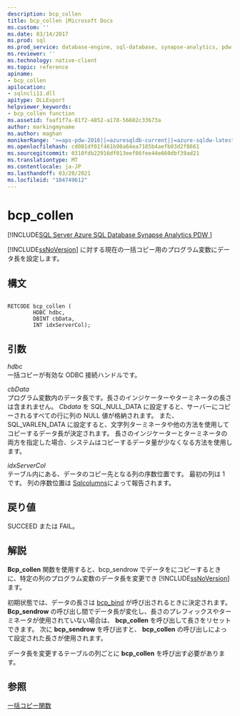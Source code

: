 ```yaml
---
description: bcp_collen
title: bcp_collen |Microsoft Docs
ms.custom: ''
ms.date: 03/14/2017
ms.prod: sql
ms.prod_service: database-engine, sql-database, synapse-analytics, pdw
ms.reviewer: ''
ms.technology: native-client
ms.topic: reference
apiname:
- bcp_collen
apilocation:
- sqlncli11.dll
apitype: DLLExport
helpviewer_keywords:
- bcp_collen function
ms.assetid: faaf1f7a-81f2-4852-a178-56602c33673a
author: markingmyname
ms.author: maghan
monikerRange: '>=aps-pdw-2016||=azuresqldb-current||=azure-sqldw-latest||>=sql-server-2016||>=sql-server-linux-2017||=azuresqldb-mi-current'
ms.openlocfilehash: cd081df01f461b98a64ea7185b4aefb03d2f8661
ms.sourcegitcommit: 0310fdb22916df013eef86fee44e660dbf39ad21
ms.translationtype: MT
ms.contentlocale: ja-JP
ms.lasthandoff: 03/20/2021
ms.locfileid: "104749612"
---
```

# <a name="bcp_collen"></a>bcp_collen
[!INCLUDE[SQL Server Azure SQL Database Synapse Analytics PDW ](../../includes/applies-to-version/sql-asdb-asdbmi-asa-pdw.md)]

  [!INCLUDE[ssNoVersion](../../includes/ssnoversion-md.md)] に対する現在の一括コピー用のプログラム変数にデータ長を設定します。  
  
## <a name="syntax"></a>構文  
  
```  
  
RETCODE bcp_collen (  
        HDBC hdbc,  
        DBINT cbData,  
        INT idxServerCol);  
```  
  
## <a name="arguments"></a>引数  
 *hdbc*  
 一括コピーが有効な ODBC 接続ハンドルです。  
  
 *cbData*  
 プログラム変数内のデータ長です。長さのインジケーターやターミネータの長さは含まれません。 *Cbdata* を SQL_NULL_DATA に設定すると、サーバーにコピーされるすべての行に列の NULL 値が格納されます。 また、SQL_VARLEN_DATA に設定すると、文字列ターミネータや他の方法を使用してコピーするデータ長が決定されます。 長さのインジケーターとターミネータの両方を指定した場合、システムはコピーするデータ量が少なくなる方法を使用します。  
  
 *idxServerCol*  
 テーブル内にある、データのコピー先となる列の序数位置です。 最初の列は 1 です。 列の序数位置は [Sqlcolumns](../../relational-databases/native-client-odbc-api/sqlcolumns.md)によって報告されます。  
  
## <a name="returns"></a>戻り値  
 SUCCEED または FAIL。  
  
## <a name="remarks"></a>解説  
 **Bcp_collen** 関数を使用すると、bcp_sendrow でデータをにコピーするときに、特定の列のプログラム変数のデータ長を変更でき [!INCLUDE[ssNoVersion](../../includes/ssnoversion-md.md)] ます。 [](../../relational-databases/native-client-odbc-extensions-bulk-copy-functions/bcp-sendrow.md)  
  
 初期状態では、データの長さは [bcp_bind](../../relational-databases/native-client-odbc-extensions-bulk-copy-functions/bcp-bind.md) が呼び出されるときに決定されます。 **Bcp_sendrow** の呼び出し間でデータ長が変化し、長さのプレフィックスやターミネータが使用されていない場合は、 **bcp_collen** を呼び出して長さをリセットできます。 次に **bcp_sendrow** を呼び出すと、 **bcp_collen** の呼び出しによって設定された長さが使用されます。  
  
 データ長を変更するテーブルの列ごとに **bcp_collen** を呼び出す必要があります。  
  
## <a name="see-also"></a>参照  
 [一括コピー関数](../../relational-databases/native-client-odbc-extensions-bulk-copy-functions/sql-server-driver-extensions-bulk-copy-functions.md)  
  
  
